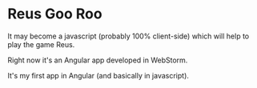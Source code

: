 # Reus Goo Roo #
It may become a javascript (probably 100% client-side) which will help to play the game Reus.

Right now it's an Angular app developed in WebStorm.

It's my first app in Angular (and basically in javascript).